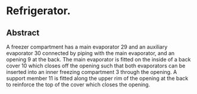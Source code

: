 # Refrigerator.

## Abstract
A freezer compartment has a main evaporator 29 and an auxiliary evaporator 30 connected by piping with the main evaporator, and an opening 9 at the back. The main evaporator is fitted on the inside of a back cover 10 which closes off the opening such that both evaporators can be inserted into an inner freezing compartment 3 through the opening. A support member 11 is fitted along the upper rim of the opening at the back to reinforce the top of the cover which closes the opening.